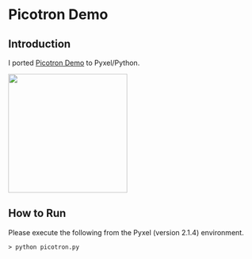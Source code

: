 # Picotron Demo

## Introduction

I ported [Picotron Demo](https://twitter.com/euphoria6611/status/1810718359035773350) to Pyxel/Python. 

<img src="https://github.com/jay-kumogata/FractalArts/blob/main/pyxel/picotron/screenshots/picotron01.gif" width="240" />

## How to Run

Please execute the following from the Pyxel (version 2.1.4) environment.

	> python picotron.py

